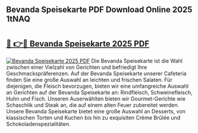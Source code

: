 ## Bevanda Speisekarte PDF Download Online 2025 1tNAQ

# <h2><a href="http://gc7mp3.nevu.top/?p=Bevanda+Speisekarte">🔗 👉🔴 Bevanda Speisekarte 2025 PDF</a></h2>

[![Bevanda Speisekarte 2025 PDF](https://i.imgur.com/dBaPXMq.png)](http://gc7mp3.nevu.top/?p=Bevanda+Speisekarte)
Die Bevanda Speisekarte ist die Wahl zwischen einer Vielzahl von Gerichten und befriedigt Ihre Geschmackspräferenzen. Auf der Bevanda Speisekarte unserer Cafeteria finden Sie eine große Auswahl an leichten und frischen Salaten. Für diejenigen, die Fleisch bevorzugen, bieten wir eine umfangreiche Auswahl an Gerichten auf der Bevanda Speisekarte an: Rindfleisch, Schweinefleisch, Huhn und Fisch. Unseren Auserwählten bieten wir Gourmet-Gerichte wie Schaschlik und Steak an, die auf einem alten Feuer zubereitet werden. Unsere Bevanda Speisekarte bietet eine große Auswahl an Desserts, von klassischen Torten und Kuchen bis hin zu exquisiten Crème Brûlée und Schokoladenspezialitäten.
